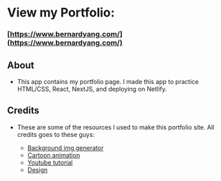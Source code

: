 # View my Portfolio:

### [https://www.bernardyang.com/](https://www.bernardyang.com/)

## About

- This app contains my portfolio page. I made this app to practice HTML/CSS, React, NextJS, and deploying on Netlify.

## Credits

- These are some of the resources I used to make this portfolio site. All credits goes to these guys:

  - [Background img generator ](https://bgjar.com/)
  - [Cartoon animation](https://storyset.com/)
  - [Youtube tutorial](https://www.youtube.com/watch?v=j0yZc2yfa7o)
  - [Design](https://portfolio.smakosh.com/)
